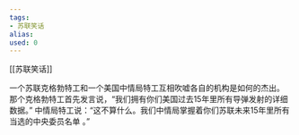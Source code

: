 ```yaml
---
tags: 
- 苏联笑话 
alias:
used: 0
---
```

[[苏联笑话]]


一个苏联克格勃特工和一个美国中情局特工互相吹嘘各自的机构是如何的杰出。 
那个克格勃特工首先发言说，“我们拥有你们美国过去15年里所有导弹发射的详细数据。” 
中情局特工说：“这不算什么。我们中情局掌握着你们苏联未来15年里所有当选的中央委员名单 。”
